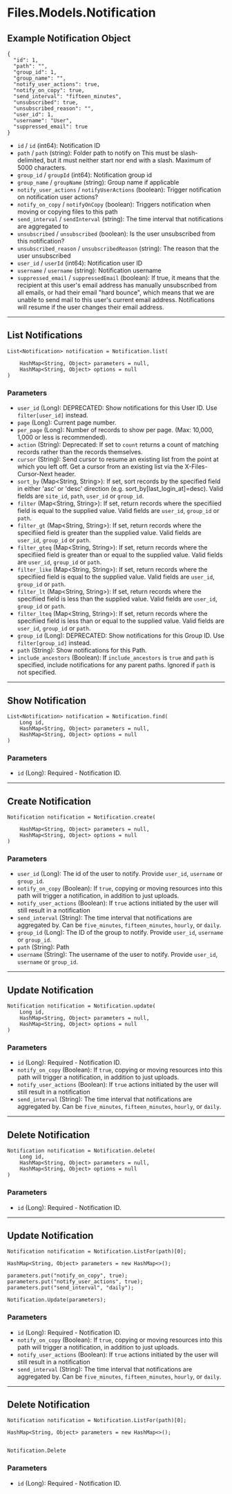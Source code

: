 # Files.Models.Notification

## Example Notification Object

```
{
  "id": 1,
  "path": "",
  "group_id": 1,
  "group_name": "",
  "notify_user_actions": true,
  "notify_on_copy": true,
  "send_interval": "fifteen_minutes",
  "unsubscribed": true,
  "unsubscribed_reason": "",
  "user_id": 1,
  "username": "User",
  "suppressed_email": true
}
```

* `id` / `id`  (int64): Notification ID
* `path` / `path`  (string): Folder path to notify on This must be slash-delimited, but it must neither start nor end with a slash. Maximum of 5000 characters.
* `group_id` / `groupId`  (int64): Notification group id
* `group_name` / `groupName`  (string): Group name if applicable
* `notify_user_actions` / `notifyUserActions`  (boolean): Trigger notification on notification user actions?
* `notify_on_copy` / `notifyOnCopy`  (boolean): Triggers notification when moving or copying files to this path
* `send_interval` / `sendInterval`  (string): The time interval that notifications are aggregated to
* `unsubscribed` / `unsubscribed`  (boolean): Is the user unsubscribed from this notification?
* `unsubscribed_reason` / `unsubscribedReason`  (string): The reason that the user unsubscribed
* `user_id` / `userId`  (int64): Notification user ID
* `username` / `username`  (string): Notification username
* `suppressed_email` / `suppressedEmail`  (boolean): If true, it means that the recipient at this user's email address has manually unsubscribed from all emails, or had their email "hard bounce", which means that we are unable to send mail to this user's current email address. Notifications will resume if the user changes their email address.


---

## List Notifications

```
List<Notification> notification = Notification.list(
    
    HashMap<String, Object> parameters = null,
    HashMap<String, Object> options = null
)
```

### Parameters

* `user_id` (Long): DEPRECATED: Show notifications for this User ID. Use `filter[user_id]` instead.
* `page` (Long): Current page number.
* `per_page` (Long): Number of records to show per page.  (Max: 10,000, 1,000 or less is recommended).
* `action` (String): Deprecated: If set to `count` returns a count of matching records rather than the records themselves.
* `cursor` (String): Send cursor to resume an existing list from the point at which you left off.  Get a cursor from an existing list via the X-Files-Cursor-Next header.
* `sort_by` (Map<String, String>): If set, sort records by the specified field in either 'asc' or 'desc' direction (e.g. sort_by[last_login_at]=desc). Valid fields are `site_id`, `path`, `user_id` or `group_id`.
* `filter` (Map<String, String>): If set, return records where the specifiied field is equal to the supplied value. Valid fields are `user_id`, `group_id` or `path`.
* `filter_gt` (Map<String, String>): If set, return records where the specifiied field is greater than the supplied value. Valid fields are `user_id`, `group_id` or `path`.
* `filter_gteq` (Map<String, String>): If set, return records where the specifiied field is greater than or equal to the supplied value. Valid fields are `user_id`, `group_id` or `path`.
* `filter_like` (Map<String, String>): If set, return records where the specifiied field is equal to the supplied value. Valid fields are `user_id`, `group_id` or `path`.
* `filter_lt` (Map<String, String>): If set, return records where the specifiied field is less than the supplied value. Valid fields are `user_id`, `group_id` or `path`.
* `filter_lteq` (Map<String, String>): If set, return records where the specifiied field is less than or equal to the supplied value. Valid fields are `user_id`, `group_id` or `path`.
* `group_id` (Long): DEPRECATED: Show notifications for this Group ID. Use `filter[group_id]` instead.
* `path` (String): Show notifications for this Path.
* `include_ancestors` (Boolean): If `include_ancestors` is `true` and `path` is specified, include notifications for any parent paths. Ignored if `path` is not specified.


---

## Show Notification

```
List<Notification> notification = Notification.find(
    Long id, 
    HashMap<String, Object> parameters = null,
    HashMap<String, Object> options = null
)
```

### Parameters

* `id` (Long): Required - Notification ID.


---

## Create Notification

```
Notification notification = Notification.create(
    
    HashMap<String, Object> parameters = null,
    HashMap<String, Object> options = null
)
```

### Parameters

* `user_id` (Long): The id of the user to notify. Provide `user_id`, `username` or `group_id`.
* `notify_on_copy` (Boolean): If `true`, copying or moving resources into this path will trigger a notification, in addition to just uploads.
* `notify_user_actions` (Boolean): If `true` actions initiated by the user will still result in a notification
* `send_interval` (String): The time interval that notifications are aggregated by.  Can be `five_minutes`, `fifteen_minutes`, `hourly`, or `daily`.
* `group_id` (Long): The ID of the group to notify.  Provide `user_id`, `username` or `group_id`.
* `path` (String): Path
* `username` (String): The username of the user to notify.  Provide `user_id`, `username` or `group_id`.


---

## Update Notification

```
Notification notification = Notification.update(
    Long id, 
    HashMap<String, Object> parameters = null,
    HashMap<String, Object> options = null
)
```

### Parameters

* `id` (Long): Required - Notification ID.
* `notify_on_copy` (Boolean): If `true`, copying or moving resources into this path will trigger a notification, in addition to just uploads.
* `notify_user_actions` (Boolean): If `true` actions initiated by the user will still result in a notification
* `send_interval` (String): The time interval that notifications are aggregated by.  Can be `five_minutes`, `fifteen_minutes`, `hourly`, or `daily`.


---

## Delete Notification

```
Notification notification = Notification.delete(
    Long id, 
    HashMap<String, Object> parameters = null,
    HashMap<String, Object> options = null
)
```

### Parameters

* `id` (Long): Required - Notification ID.


---

## Update Notification

```
Notification notification = Notification.ListFor(path)[0];

HashMap<String, Object> parameters = new HashMap<>();

parameters.put("notify_on_copy", true);
parameters.put("notify_user_actions", true);
parameters.put("send_interval", "daily");

Notification.Update(parameters);
```

### Parameters

* `id` (Long): Required - Notification ID.
* `notify_on_copy` (Boolean): If `true`, copying or moving resources into this path will trigger a notification, in addition to just uploads.
* `notify_user_actions` (Boolean): If `true` actions initiated by the user will still result in a notification
* `send_interval` (String): The time interval that notifications are aggregated by.  Can be `five_minutes`, `fifteen_minutes`, `hourly`, or `daily`.


---

## Delete Notification

```
Notification notification = Notification.ListFor(path)[0];

HashMap<String, Object> parameters = new HashMap<>();


Notification.Delete
```

### Parameters

* `id` (Long): Required - Notification ID.
